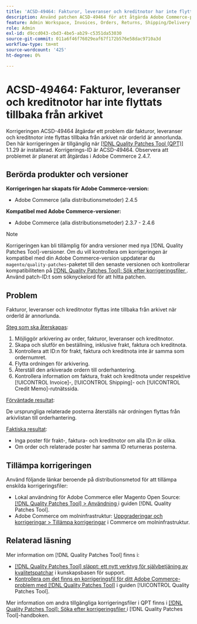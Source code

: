```yaml
---
title: 'ACSD-49464: Fakturor, leveranser och kreditnotor har inte flyttats tillbaka från arkivet'
description: Använd patchen ACSD-49464 för att åtgärda Adobe Commerce-problemet där fakturor, leveranser och kreditnotor inte flyttas tillbaka från arkivet när orderId är annorlunda.
feature: Admin Workspace, Invoices, Orders, Returns, Shipping/Delivery
role: Admin
exl-id: d9ccd043-cbd3-4be5-ab29-c5351da53030
source-git-commit: 011a6f46f76029eaf67f172b576e58dac9710a3d
workflow-type: tm+mt
source-wordcount: '425'
ht-degree: 0%

---
```


# ACSD-49464: Fakturor, leveranser och kreditnotor har inte flyttats tillbaka från arkivet

Korrigeringen ACSD-49464 åtgärdar ett problem där fakturor, leveranser och kreditnotor inte flyttas tillbaka från arkivet när orderId är annorlunda. Den här korrigeringen är tillgänglig när [[!DNL Quality Patches Tool (QPT)]](https://experienceleague.adobe.com/sv/docs/commerce-operations/tools/quality-patches-tool/quality-patches-tool-to-self-serve-quality-patches) 1.1.29 är installerad. Korrigerings-ID är ACSD-49464. Observera att problemet är planerat att åtgärdas i Adobe Commerce 2.4.7.

## Berörda produkter och versioner

**Korrigeringen har skapats för Adobe Commerce-version:**

* Adobe Commerce (alla distributionsmetoder) 2.4.5

**Kompatibel med Adobe Commerce-versioner:**

* Adobe Commerce (alla distributionsmetoder) 2.3.7 - 2.4.6

>[!NOTE]
>
>Korrigeringen kan bli tillämplig för andra versioner med nya [!DNL Quality Patches Tool]-versioner. Om du vill kontrollera om korrigeringen är kompatibel med din Adobe Commerce-version uppdaterar du `magento/quality-patches`-paketet till den senaste versionen och kontrollerar kompatibiliteten på [[!DNL Quality Patches Tool]: Sök efter korrigeringsfiler ](https://experienceleague.adobe.com/tools/commerce-quality-patches/index.html?lang=sv-SE). Använd patch-ID:t som söknyckelord för att hitta patchen.

## Problem

Fakturor, leveranser och kreditnotor flyttas inte tillbaka från arkivet när orderId är annorlunda.

<u>Steg som ska återskapas</u>:

1. Möjliggör arkivering av order, fakturor, leveranser och kreditnotor.
1. Skapa och slutför en beställning, inklusive frakt, faktura och kreditnota.
1. Kontrollera att ID:n för frakt, faktura och kreditnota inte är samma som ordernumret.
1. Flytta ordningen för arkivering.
1. Återställ den arkiverade ordern till orderhantering.
1. Kontrollera information om faktura, frakt och kreditnota under respektive [!UICONTROL Invoice]-, [!UICONTROL Shipping]- och [!UICONTROL Credit Memo]-rutnätssida.

<u>Förväntade resultat</u>:

De ursprungliga relaterade posterna återställs när ordningen flyttas från arkivlistan till orderhantering.

<u>Faktiska resultat</u>:

* Inga poster för frakt-, faktura- och kreditnotor om alla ID:n är olika.
* Om order och relaterade poster har samma ID returneras posterna.

## Tillämpa korrigeringen

Använd följande länkar beroende på distributionsmetod för att tillämpa enskilda korrigeringsfiler:

* Lokal användning för Adobe Commerce eller Magento Open Source: [[!DNL Quality Patches Tool] > Användning ](/help/tools/quality-patches-tool/usage.md) i guiden [!DNL Quality Patches Tool].
* Adobe Commerce om molninfrastruktur: [Uppgraderingar och korrigeringar > Tillämpa korrigeringar](https://experienceleague.adobe.com/docs/commerce-cloud-service/user-guide/develop/upgrade/apply-patches.html?lang=sv-SE) i Commerce om molninfrastruktur.

## Relaterad läsning

Mer information om [!DNL Quality Patches Tool] finns i:

* [[!DNL Quality Patches Tool] släppt: ett nytt verktyg för självbetjäning av kvalitetspatchar](https://experienceleague.adobe.com/sv/docs/commerce-operations/tools/quality-patches-tool/quality-patches-tool-to-self-serve-quality-patches) i kunskapsbasen för support.
* [Kontrollera om det finns en korrigeringsfil för ditt Adobe Commerce-problem med  [!DNL Quality Patches Tool]](/help/tools/quality-patches-tool/patches-available-in-qpt/check-patch-for-magento-issue-with-magento-quality-patches.md) i guiden [!UICONTROL Quality Patches Tool].


Mer information om andra tillgängliga korrigeringsfiler i QPT finns i [[!DNL Quality Patches Tool]: Söka efter korrigeringsfiler ](https://experienceleague.adobe.com/tools/commerce-quality-patches/index.html?lang=sv-SE) i [!DNL Quality Patches Tool]-handboken.

